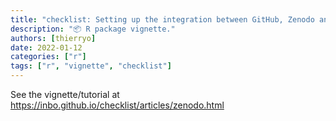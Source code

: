 ```yaml
---
title: "checklist: Setting up the integration between GitHub, Zenodo and ORCID"
description: "📦 R package vignette."
authors: [thierryo]
date: 2022-01-12
categories: ["r"]
tags: ["r", "vignette", "checklist"]
---
```


See the vignette/tutorial at <https://inbo.github.io/checklist/articles/zenodo.html>
